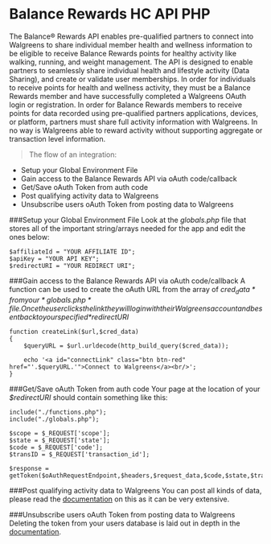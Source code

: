 Balance Rewards HC API PHP
=========

The Balance® Rewards API enables pre-qualified partners to connect into Walgreens to share 
individual member health and wellness information to be eligible to receive Balance Rewards points 
for healthy activity like walking, running, and weight management.
The API is designed to enable partners to seamlessly share individual health and lifestyle activity (Data 
Sharing), and create or validate user memberships. In order for individuals to receive points for health 
and wellness activity, they must be a Balance Rewards member and have successfully completed a 
Walgreens OAuth login or registration.
In order for Balance Rewards members to receive points for data recorded using pre-qualified partners 
applications, devices, or platform, partners must share full activity information with Walgreens. In no 
way is Walgreens able to reward activity without supporting aggregate or transaction level information.

> The flow of an integration:
  * Setup your Global Environment File
  * Gain access to the Balance Rewards API via oAuth code/callback
  * Get/Save oAuth Token from auth code
  * Post qualifying activity data to Walgreens
  * Unsubscribe users oAuth Token from posting data to Walgreens

###Setup your Global Environment File
Look at the *globals.php* file that stores all of the important string/arrays needed for the app and edit the ones below:

    $affiliateId = "YOUR AFFILIATE ID";
    $apiKey = "YOUR API KEY";
    $redirectURI = "YOUR REDIRECT URI";
   
###Gain access to the Balance Rewards API via oAuth code/callback
A function can be used to create the oAuth URL from the array of *$cred_data* from your *globals.php* file. Once the user clicks the link they will login with their Walgreens account and be sent back to your specified *$redirectURI*

	function createLink($url,$cred_data)
	{
		$queryURL = $url.urldecode(http_build_query($cred_data));
		
		echo '<a id="connectLink" class="btn btn-red" href="'.$queryURL.'">Connect to Walgreens</a><br/>';
	}
    
###Get/Save oAuth Token from auth code
Your page at the location of your *$redirectURI* should contain something like this:
    
	include("./functions.php");
	include("./globals.php");
				
	$scope = $_REQUEST['scope'];
	$state = $_REQUEST['state'];
	$code = $_REQUEST['code'];
	$transID = $_REQUEST['transaction_id'];
	
	$response = getToken($oAuthRequestEndpoint,$headers,$request_data,$code,$state,$transID);

###Post qualifying activity data to Walgreens
You can post all kinds of data, please read the [documentation](https://github.com/WalgreensAPI/BRHCAPI-PHP/raw/master/Documentation.pdf) on this as it can be very extensive.
	

###Unsubscribe users oAuth Token from posting data to Walgreens
Deleting the token from your users database is laid out in depth in the [documentation](https://github.com/WalgreensAPI/BRHCAPI-PHP/raw/master/Documentation.pdf).
	
